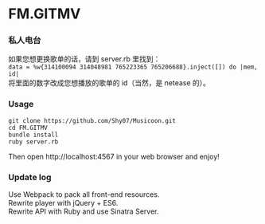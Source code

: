 FM.GITMV
========

### 私人电台  

如果您想更换歌单的话，请到 server.rb 里找到：  
`data = %w{314100094 314048981 765223365 765206688}.inject([]) do |mem, id|`  
将里面的数字改成您想播放的歌单的 id（当然，是 netease 的）。  

### Usage  

```
git clone https://github.com/Shy07/Musicoon.git
cd FM.GITMV
bundle install
ruby server.rb
```
Then open http://localhost:4567 in your web browser and enjoy!  

### Update log  
Use Webpack to pack all front-end resources.  
Rewrite player with jQuery + ES6.  
Rewrite API with Ruby and use Sinatra Server.  
